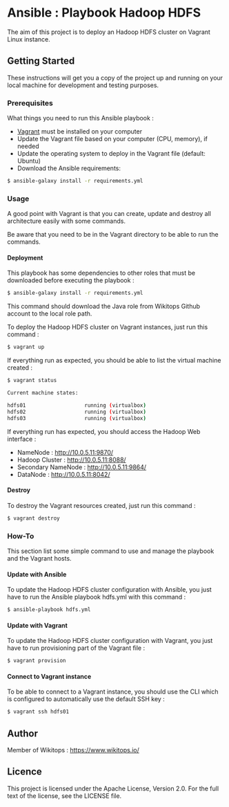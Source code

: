 # Ansible : Playbook Hadoop HDFS

The aim of this project is to deploy an Hadoop HDFS cluster on Vagrant Linux instance.

## Getting Started

These instructions will get you a copy of the project up and running on your local machine for development and testing purposes.

### Prerequisites

What things you need to run this Ansible playbook :

*   [Vagrant](https://www.vagrantup.com/docs/installation/) must be installed on your computer
*   Update the Vagrant file based on your computer (CPU, memory), if needed
*   Update the operating system to deploy in the Vagrant file (default: Ubuntu)
*   Download the Ansible requirements:

```bash
$ ansible-galaxy install -r requirements.yml
```

### Usage

A good point with Vagrant is that you can create, update and destroy all architecture easily with some commands.

Be aware that you need to be in the Vagrant directory to be able to run the commands.

#### Deployment

This playbook has some dependencies to other roles that must be downloaded before executing the playbook :

```bash
$ ansible-galaxy install -r requirements.yml
```

This command should download the Java role from Wikitops Github account to the local role path.

To deploy the Hadoop HDFS cluster on Vagrant instances, just run this command :

```bash
$ vagrant up
```

If everything run as expected, you should be able to list the virtual machine created :

```bash
$ vagrant status

Current machine states:

hdfs01                   running (virtualbox)
hdfs02                   running (virtualbox)
hdfs03                   running (virtualbox)
```

If everything run has expected, you should access the Hadoop Web interface :
*   NameNode : http://10.0.5.11:9870/
*   Hadoop Cluster : http://10.0.5.11:8088/
*   Secondary NameNode : http://10.0.5.11:9864/
*   DataNode : http://10.0.5.11:8042/

#### Destroy

To destroy the Vagrant resources created, just run this command :

```bash
$ vagrant destroy
```

### How-To

This section list some simple command to use and manage the playbook and the Vagrant hosts.

#### Update with Ansible

To update the Hadoop HDFS cluster configuration with Ansible, you just have to run the Ansible playbook hdfs.yml with this command :

```bash
$ ansible-playbook hdfs.yml
```

#### Update with Vagrant

To update the Hadoop HDFS cluster configuration with Vagrant, you just have to run provisioning part of the Vagrant file :

```bash
$ vagrant provision
```

#### Connect to Vagrant instance

To be able to connect to a Vagrant instance, you should use the CLI which is configured to automatically use the default SSH key :

```bash
$ vagrant ssh hdfs01
```

## Author

Member of Wikitops : https://www.wikitops.io/

## Licence

This project is licensed under the Apache License, Version 2.0. For the full text of the license, see the LICENSE file.
